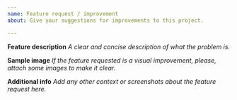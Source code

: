```yaml
---
name: Feature request / improvement
about: Give your suggestions for improvements to this project.

---
```


**Feature description**
_A clear and concise description of what the problem is._

**Sample image**
_If the feature requested is a visual improvement, please, attach some images to make it clear._

**Additional info**
_Add any other context or screenshots about the feature request here._
